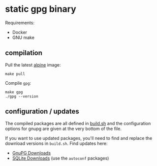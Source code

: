 # static gpg binary

Requirements:

* Docker
* GNU make

## compilation

Pull the latest [alpine](https://hub.docker.com/_/alpine/) image:

    make pull

Compile `gpg`:

    make gpg
    ./gpg --version

## configuration / updates

The compiled packages are all defined in [build.sh](build.sh) and the
configuration options for gnupg are given at the very bottom of the file.

If you want to use updated packages, you'll need to find and replace the
download versions in `build.sh`. Find updates here:

* [GnuPG Downloads](https://gnupg.org/download/)
* [SQLite Downloads](https://www.sqlite.org/download.html?)
  (use the `autoconf` packages)
